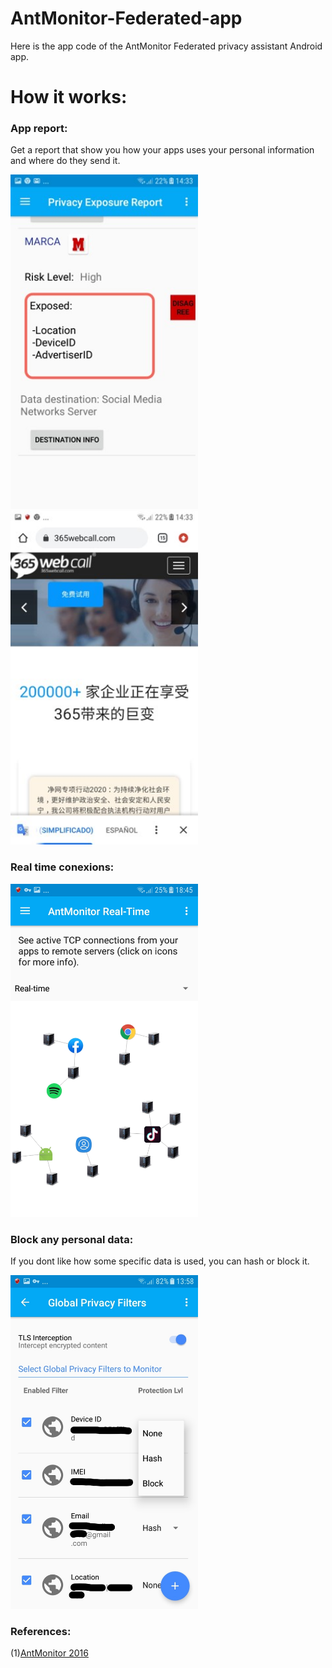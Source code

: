 # AntMonitor-Federated-app
Here is the app code of the AntMonitor Federated privacy assistant Android app.

#  How it works:

### App report:
Get a report that show you how your apps uses your personal information and where do they send it. 
<p float="left">
 <img src="https://github.com/alejandroaguileraalcalde-ing/AntMonitor-Federated-app/blob/main/foto_marca.jpg" width="300">
  <img src="https://github.com/alejandroaguileraalcalde-ing/AntMonitor-Federated-app/blob/main/foto_marca2.jpg" width="300">
 
</p>


### Real time conexions:


<img src="https://github.com/alejandroaguileraalcalde-ing/AntMonitor-Federated-app/blob/main/foto2antmonitor_realtime.PNG" width="300">

### Block any personal data:

If you dont like how some specific data is used, you can hash or block it.
 
  <img src="https://github.com/alejandroaguileraalcalde-ing/AntMonitor-Federated-app/blob/main/foto_permitir.jpg" width="300">
  

### References: 

 (1)[AntMonitor 2016](https://athinagroup.eng.uci.edu/projects/antmonitor/)



